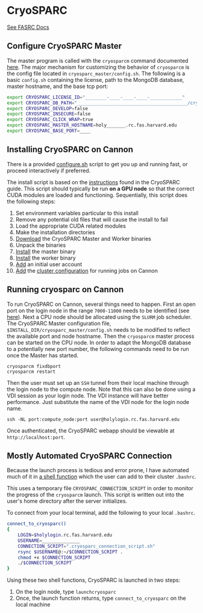 # CryoSPARC

[See FASRC Docs](https://docs.rc.fas.harvard.edu/kb/cryosparc/)

## Configure CryoSPARC Master
The master program is called with the `cryosparcm` command documented [here](https://guide.cryosparc.com/setup-configuration-and-management/management-and-monitoring/cryosparcm). 
The major mechanism for customizing the behavior of `cryosparcm` is the config file located in `cryosparc_master/config.sh`.
The following is a basic `config.sh` containing the license, path to the MongoDB database, master hostname, and the base tcp port:

```bash
export CRYOSPARC_LICENSE_ID="________-____-____-____-____________"
export CRYOSPARC_DB_PATH="_________________________________________/cryosparc_database"
export CRYOSPARC_DEVELOP=false
export CRYOSPARC_INSECURE=false
export CRYOSPARC_CLICK_WRAP=true
export CRYOSPARC_MASTER_HOSTNAME=holy_______.rc.fas.harvard.edu
export CRYOSPARC_BASE_PORT=____
```

## Installing CryoSPARC on Cannon

There is a provided [configure.sh](configure.sh) script to get you up and running fast, or proceed interactively if preferred. 

The install script is based on the [instructions](https://guide.cryosparc.com/setup-configuration-and-management/how-to-download-install-and-configure/downloading-and-installing-cryosparc) found in the CryoSPARC guide. 
This script should typically be run __on a GPU node__ so that the correct CUDA modules are loaded and functioning. 
Sequentially, this script does the following steps:
 1) Set environment variables particular to this install
 2) Remove any potential old files that will cause the install to fail
 3) Load the appropriate CUDA related modules
 4) Make the installation directories
 5) [Download](https://guide.cryosparc.com/setup-configuration-and-management/how-to-download-install-and-configure/downloading-and-installing-cryosparc#use-curl-to-download-the-two-files-into-tarball-archives) the CryoSPARC Master and Worker binaries
 6) Unpack the binaries
 7) [Install](https://guide.cryosparc.com/setup-configuration-and-management/how-to-download-install-and-configure/downloading-and-installing-cryosparc#install-the-cryosparc_master-package) the master binary
 8) [Install](https://guide.cryosparc.com/setup-configuration-and-management/how-to-download-install-and-configure/downloading-and-installing-cryosparc#gpu-worker-node-cryosparc-installation) the worker binary
 9) [Add](https://guide.cryosparc.com/setup-configuration-and-management/how-to-download-install-and-configure/downloading-and-installing-cryosparc#create-the-first-user) an initial user account
 10) [Add](https://guide.cryosparc.com/setup-configuration-and-management/how-to-download-install-and-configure/downloading-and-installing-cryosparc#connect-a-cluster-to-cryosparc) the [cluster configuration](https://guide.cryosparc.com/setup-configuration-and-management/how-to-download-install-and-configure/cryosparc-cluster-integration-script-examples#slurm) for running jobs on Cannon
 
## Running cryosparc on Cannon
To run CryoSPARC on Cannon, several things need to happen. 
First an open port on the login node in the range `7000-11000` needs to be identified (see [here](https://docs.rc.fas.harvard.edu/kb/jupyter-notebook-server-on-cluster/)). 
Next a CPU node should be allocated using the `SLURM` job scheduler. 
The CryoSPARC Master configuration file, `$INSTALL_DIR/cryosparc_master/config.sh` needs to be modified to reflect the available port and node hostname.
Then the `cryosparcm` master process can be started on the CPU node. 
In order to adapt the MongoDB database to a potentially new port number, the following commands need to be run once the Master has started. 

```shell
cryosparcm fixdbport
cryosparcm restart
```

Then the user must set up an `SSH` tunnel from their local machine through the login node to the compute node. Note that this can also be done using a VDI session as your login node.  The VDI instance will have better performance.  Just substitute the name of the VDI node for the login node name.

```shell
ssh -NL port:compute_node:port user@holylogin.rc.fas.harvard.edu
```

Once authenticated, the CryoSPARC webapp should be viewable at `http://localhost:port`. 


## Mostly Automated CryoSPARC Connection
Because the launch process is tedious and error prone, I have automated much of it in [a shell function](bashrc_additions) which the user can add to their cluster `.bashrc`.

This uses a temporary file `CRYOSPARC_CONNECTION_SCRIPT` in order to monitor the progress of the `cryosparcm` launch. 
This script is written out into the user's home directory after the server initializes. 


To connect from your local terminal, add the following to your local `.bashrc`. 

```bash
connect_to_cryosparc()
{
    LOGIN=$holylogin.rc.fas.harvard.edu
    USERNAME=______________
    CONNECTION_SCRIPT=".cryosparc_connection_script.sh"
    rsync $USERNAME@:~/$CONNECTION_SCRIPT . 
    chmod +x $CONNECTION_SCRIPT
    ./$CONNECTION_SCRIPT
}
```

Using these two shell functions, CryoSPARC is launched in two steps:
 1) On the login node, type `launchcryosparc`
 2) Once, the launch function returns, type `connect_to_cryosparc` on the local machine

